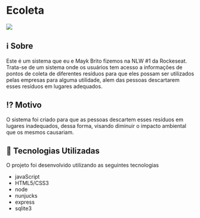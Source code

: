 # Ecoleta

<img src="https://user-images.githubusercontent.com/38081852/83580830-6f63e200-a513-11ea-9a27-0a109ec1e4d0.png" style="max-width:100%;">

## :information_source: Sobre

Este é um sistema que eu e Mayk Brito fizemos na NLW #1 da Rockeseat. Trata-se de um sistema onde os usuários tem acesso a informações de pontos de coleta de diferentes resíduos para que eles possam ser utilizados pelas empresas para alguma utilidade, alem das pessoas descartarem esses resíduos em lugares adequados.


## :interrobang: Motivo

O sistema foi criado para que as pessoas descartem esses resíduos em lugares inadequados, dessa forma, visando diminuir o impacto ambiental que os mesmos causariam.


## :rocket: Tecnologias Utilizadas

O projeto foi desenvolvido utilizando as seguintes tecnologias

- javaScript
- HTML5/CSS3
- node
- nunjucks
- express
- sqlite3